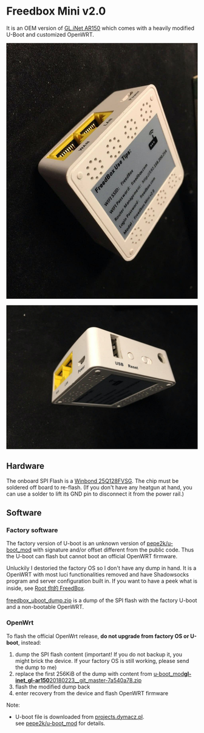 # Freedbox Mini v2.0

It is an OEM version of [GL.iNet AR150](https://openwrt.org/toh/gl.inet/gl-ar150) which comes with a heavily modified U-Boot and customized OpenWRT.

![1](photos/1.jpg)

![2](photos/2.jpg)

## Hardware

The onboard SPI Flash is a [Winbond 25Q128FVSG](https://www.winbond.com/resource-files/w25q128fv_revhh1_100913_website1.pdf). The chip must be soldered off board to re-flash. (If you don't have any heatgun at hand, you can use a solder to lift its GND pin to disconnect it from the power rail.)

## Software

### Factory software

The factory version of U-boot is an unknown version of [pepe2k/u-boot_mod](https://github.com/pepe2k/u-boot_mod) with signature and/or offset different from the public code. Thus the U-boot can flash but cannot boot an official OpenWRT firmware.

Unluckily I destoried the factory OS so I don't have any dump in hand. It is a OpenWRT with most luci functionalities removed and have Shadowsocks program and server configuration built in. If you want to have a peek what is inside, see [Root 你的 FreedBox](https://blog.swineson.me/zh/root-your-freedbox/).

[freedbox_uboot_dump.zip](dumps/freedbox_uboot_dump.zip) is a dump of the SPI flash with the factory U-boot and a non-bootable OpenWRT.

### OpenWrt

To flash the official OpenWrt release, **do not upgrade from factory OS or U-boot**, instead:

1. dump the SPI flash content (important! If you do not backup it, you might brick the device. If your factory OS is still working, please send the dump to me)
2. replace the first 256KiB of the dump with content from [u-boot_mod**gl-inet_gl-ar150**20180223\_\_git_master-7a540a78.zip](dumps/u-boot_mod__gl-inet_gl-ar150__20180223__git_master-7a540a78.zip)
3. flash the modified dump back
4. enter recovery from the device and flash OpenWRT firmware

Note:

- U-boot file is downloaded from [projects.dymacz.pl](http://projects.dymacz.pl/?dir=u-boot_mod).
  <br>see [pepe2k/u-boot_mod](https://github.com/pepe2k/u-boot_mod) for details.
